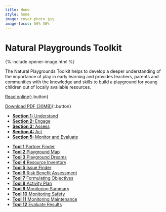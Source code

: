 ```yaml
---
title: Home
style: home
image: cover-photo.jpg
image-focus: 50% 50%
---
```


# Natural Playgrounds Toolkit

{% include opener-image.html %}

The Natural Playgrounds Toolkit helps to develop a deeper understanding of the importance of play in early learning and provides teachers, parents and communities with the knowledge and skills to build a playground for young children out of locally available resources.

<div class="home-buttons" markdown="1">

[Read online](#home-sections){:.button}

[Download PDF (30MB)](download/natural-playgrounds-toolkit.pdf){:.button}
    
</div>

<div class="home-sections" markdown="1" id="home-sections">

- [**Section 1:** Understand](book/text/01.html)
- [**Section 2:** Engage](book/text/02.html)
- [**Section 3:** Assess](book/text/03.html)
- [**Section 4:** Act](book/text/04.html)
- [**Section 5:** Monitor and Evaluate](book/text/05.html)

</div>

<div class="tool-box" markdown="1">

- [**Tool 1** Partner Finder](book/text/06-01.html)
- [**Tool 2** Playground Map](book/text/06-02.html)
- [**Tool 3** Playground Dreams](book/text/06-03.html)
- [**Tool 4** Resource Inventory](book/text/06-04.html)
- [**Tool 5** Issue Finder](book/text/06-05.html)
- [**Tool 6** Risk Benefit Assessment](book/text/06-06.html)
- [**Tool 7** Formulating Objectives](book/text/06-07.html)
- [**Tool 8** Activity Plan](book/text/06-08.html)
- [**Tool 9** Monitoring Summary](book/text/06-09.html)
- [**Tool 10** Monitoring Safety](book/text/06-10.html)
- [**Tool 11** Monitoring Maintenance](book/text/06-11.html)
- [**Tool 12** Evaluate Results](book/text/06-12.html)

</div>
